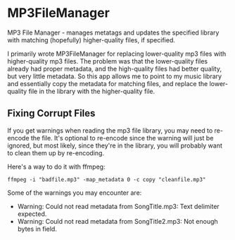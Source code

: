 # MP3FileManager
MP3 File Manager - manages metatags and updates the specified library with matching (hopefully) higher-quality files, if specified.

I primarily wrote MP3FileManager for replacing lower-quality mp3 files with higher-quality mp3 files.  The problem was that the lower-quality files already had proper metadata, and the high-quality files had better quality, but very little metadata.  So this app allows me to point to my music library and essentially copy the metadata for matching files, and replace the lower-quality file in the library with the higher-quality file.

## Fixing Corrupt Files
If you get warnings when reading the mp3 file library, you may need to re-encode the file.  It's optional to re-encode since the warning will just be ignored, but most likely, since they're in the library, you will probably want to clean them up by re-encoding.

Here's a way to do it with ffmpeg:
```
ffmpeg -i "badfile.mp3" -map_metadata 0 -c copy "cleanfile.mp3"
```
Some of the warnings you may encounter are:
- Warning: Could not read metadata from SongTitle.mp3: Text delimiter expected. 
- Warning: Could not read metadata from SongTitle2.mp3: Not enough bytes in field.
